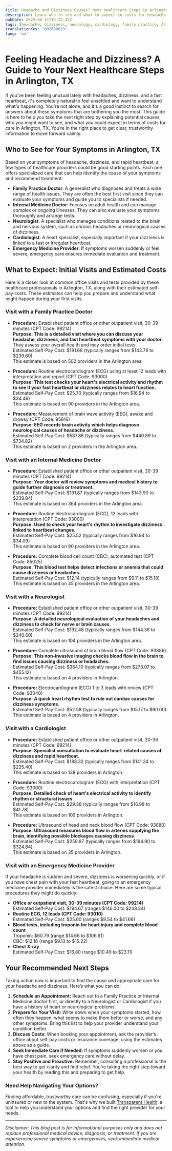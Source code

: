 ```yaml
---
title: Headache and Dizziness Causes? Next Healthcare Steps in Arlington, TX  
description: Learn who to see and what to expect in costs for headache and dizziness symptoms in Arlington, TX to take the right next step with confidence.  
pubDate: 2025-06-11T16:22:42Z
tags: [headache, dizziness, neurology, cardiology, family practice, Arlington TX, healthcare costs, symptoms]
translationKey: "892686613"
lang: 'en'
---
```


# Feeling Headache and Dizziness? A Guide to Your Next Healthcare Steps in Arlington, TX

If you've been feeling unusual lately with headaches, dizziness, and a fast heartbeat, it's completely natural to feel unsettled and want to understand what's happening. You're not alone, and it's a good instinct to search for answers about these symptoms that are bothering you the most. This guide is here to help you take the next right step by explaining potential causes, who you might want to see, and what you could expect in terms of costs for care in Arlington, TX. You’re in the right place to get clear, trustworthy information to move forward calmly.

## Who to See for Your Symptoms in Arlington, TX

Based on your symptoms of headache, dizziness, and rapid heartbeat, a few types of healthcare providers could be good starting points. Each one offers specialized care that can help identify the cause of your symptoms and recommend treatment:

- **Family Practice Doctor**: A generalist who diagnoses and treats a wide range of health issues. They are often the best first visit since they can evaluate your symptoms and guide you to specialists if needed.
- **Internal Medicine Doctor**: Focuses on adult health and can manage complex or ongoing illnesses. They can also evaluate your symptoms thoroughly and arrange tests.
- **Neurologist**: A specialist who manages conditions related to the brain and nervous system, such as chronic headaches or neurological causes of dizziness.
- **Cardiologist**: A heart specialist, especially important if your dizziness is linked to a fast or irregular heartbeat.
- **Emergency Medicine Provider**: If symptoms worsen suddenly or feel severe, emergency care ensures immediate evaluation and treatment.

## What to Expect: Initial Visits and Estimated Costs

Here is a closer look at common office visits and tests provided by these healthcare professionals in Arlington, TX, along with their estimated self-pay costs. These estimates can help you prepare and understand what might happen during your first visits.

### Visit with a Family Practice Doctor

- **Procedure:** Established patient office or other outpatient visit, 30-39 minutes (CPT Code: 99214)  
  **Purpose:** **This is a detailed visit where you can discuss your headache, dizziness, and fast heartbeat symptoms with your doctor.** They assess your overall health and may order initial tests.  
  Estimated Self-Pay Cost: $191.68 (typically ranges from $143.76 to $239.60)  
  This estimate is based on 502 providers in the Arlington area.

- **Procedure:** Routine electrocardiogram (ECG) using at least 12 leads with interpretation and report (CPT Code: 93000)  
  **Purpose:** **This test checks your heart's electrical activity and rhythm to see if your fast heartbeat or dizziness relates to heart function.**  
  Estimated Self-Pay Cost: $25.70 (typically ranges from $16.94 to $34.46)  
  This estimate is based on 90 providers in the Arlington area.

- **Procedure:** Measurement of brain wave activity (EEG), awake and drowsy (CPT Code: 95816)  
  **Purpose:** **EEG records brain activity which helps diagnose neurological causes of headache or dizziness.**  
  Estimated Self-Pay Cost: $587.86 (typically ranges from $440.89 to $734.82)  
  This estimate is based on 2 providers in the Arlington area.

### Visit with an Internal Medicine Doctor

- **Procedure:** Established patient office or other outpatient visit, 30-39 minutes (CPT Code: 99214)  
  **Purpose:** **Your doctor will review symptoms and medical history to guide further diagnosis or treatment.**  
  Estimated Self-Pay Cost: $191.87 (typically ranges from $143.90 to $239.84)  
  This estimate is based on 364 providers in the Arlington area.

- **Procedure:** Routine electrocardiogram (ECG), 12 leads with interpretation (CPT Code: 93000)  
  **Purpose:** **Used to check your heart’s rhythm to investigate dizziness linked to heartbeat changes.**  
  Estimated Self-Pay Cost: $25.52 (typically ranges from $16.94 to $34.09)  
  This estimate is based on 90 providers in the Arlington area.

- **Procedure:** Complete blood cell count (CBC), automated test (CPT Code: 85025)  
  **Purpose:** **This blood test helps detect infections or anemia that could cause dizziness or headaches.**  
  Estimated Self-Pay Cost: $12.14 (typically ranges from $9.11 to $15.18)  
  This estimate is based on 45 providers in the Arlington area.

### Visit with a Neurologist

- **Procedure:** Established patient office or other outpatient visit, 30-39 minutes (CPT Code: 99214)  
  **Purpose:** **A detailed neurological evaluation of your headaches and dizziness to check for nerve or brain causes.**  
  Estimated Self-Pay Cost: $192.48 (typically ranges from $144.36 to $240.60)  
  This estimate is based on 104 providers in the Arlington area.

- **Procedure:** Complete ultrasound of brain blood flow (CPT Code: 93886)  
  **Purpose:** **This non-invasive imaging checks blood flow in the brain to find issues causing dizziness or headaches.**  
  Estimated Self-Pay Cost: $364.10 (typically ranges from $273.07 to $455.12)  
  This estimate is based on 4 providers in Arlington.

- **Procedure:** Electrocardiogram (ECG) 1 to 3 leads with review (CPT Code: 93040)  
  **Purpose:** **A quick heart rhythm test to rule out cardiac causes for dizziness symptoms.**  
  Estimated Self-Pay Cost: $52.58 (typically ranges from $15.17 to $90.00)  
  This estimate is based on 4 providers in Arlington.

### Visit with a Cardiologist

- **Procedure:** Established patient office or other outpatient visit, 30-39 minutes (CPT Code: 99214)  
  **Purpose:** **Specialist consultation to evaluate heart-related causes of dizziness and rapid heartbeat.**  
  Estimated Self-Pay Cost: $188.32 (typically ranges from $141.24 to $235.40)  
  This estimate is based on 138 providers in Arlington.

- **Procedure:** Routine electrocardiogram (ECG) with interpretation (CPT Code: 93000)  
  **Purpose:** **Detailed check of heart's electrical activity to identify rhythm or structural issues.**  
  Estimated Self-Pay Cost: $29.38 (typically ranges from $16.98 to $41.78)  
  This estimate is based on 109 providers in Arlington.

- **Procedure:** Ultrasound of head and neck blood flow (CPT Code: 93880)  
  **Purpose:** **Ultrasound measures blood flow in arteries supplying the brain, identifying possible blockages causing dizziness.**  
  Estimated Self-Pay Cost: $259.87 (typically ranges from $194.90 to $324.84)  
  This estimate is based on 35 providers in Arlington.

### Visit with an Emergency Medicine Provider

If your headache is sudden and severe, dizziness is worsening quickly, or if you have chest pain with your fast heartbeat, going to an emergency medicine provider immediately is the safest choice. Here are some typical procedures they might do quickly:

- **Office or outpatient visit, 30-39 minutes (CPT Code: 99214)**  
  Estimated Self-Pay Cost: $194.67 (ranges $146.00 to $243.34)
- **Routine ECG, 12 leads (CPT Code: 93010)**  
  Estimated Self-Pay Cost: $25.60 (ranges $9.54 to $41.66)
- **Blood tests, including troponin for heart injury and complete blood count**  
  Troponin: $60.79 (range $14.66 to $106.91)  
  CBC: $12.18 (range $9.13 to $15.22)  
- **Chest X-ray**  
  Estimated Self-Pay Cost: $16.80 (range $10.49 to $23.11)

## Your Recommended Next Steps

Taking action now is important to find the cause and appropriate care for your headache and dizziness. Here’s what you can do:

1. **Schedule an Appointment:** Reach out to a Family Practice or Internal Medicine doctor first, or directly to a Neurologist or Cardiologist if you have a history of heart or neurological problems.  
2. **Prepare for Your Visit:** Write down when your symptoms started, how often they happen, what seems to make them better or worse, and any other symptoms. Bring this list to help your provider understand your condition better.  
3. **Discuss Costs:** When booking your appointment, ask the provider’s office about self-pay costs or insurance coverage, using the estimates above as a guide.  
4. **Seek Immediate Care if Needed:** If symptoms suddenly worsen or you have chest pain, seek emergency care without delay.  
5. **Stay Positive and Proactive:** Remember, consulting a professional is the best way to get clarity and find relief. You’re taking the right step toward your health by reading this and preparing to get help.

### Need Help Navigating Your Options?

Finding affordable, trustworthy care can be confusing, especially if you're uninsured or new to the system. That's why we built [Transparent Health](https://transparenthealth.ai): a tool to help you understand your options and find the right provider for your needs. 

---

*Disclaimer: This blog post is for informational purposes only and does not replace professional medical advice, diagnosis, or treatment. If you are experiencing severe symptoms or emergencies, seek immediate medical attention.*